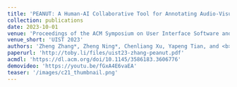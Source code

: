 ```yaml
---
title: 'PEANUT: A Human-AI Collaborative Tool for Annotating Audio-Visual Data'
collection: publications
date: 2023-10-01
venue: 'Proceedings of the ACM Symposium on User Interface Software and Technology (UIST 2023)'
venue_short: 'UIST 2023'
authors: 'Zheng Zhang*, Zheng Ning*, Chenliang Xu, Yapeng Tian, and <b>Toby Jia-Jun Li</b>'
paperurl: 'http://toby.li/files/uist23-zhang-peanut.pdf'
acmdl: 'https://dl.acm.org/doi/10.1145/3586183.3606776'
demovideo: 'https://youtu.be/fGxA4E6vaEA'
teaser: '/images/c21_thumbnail.png'
---
```

